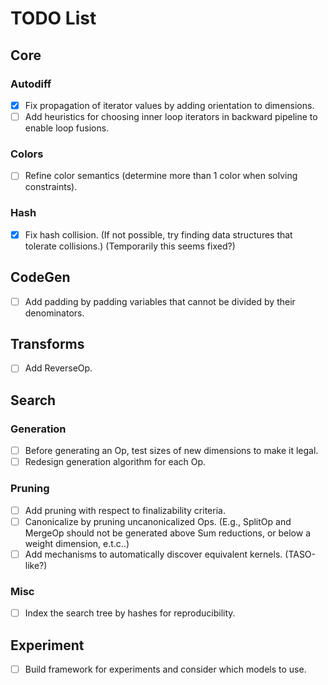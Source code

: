 # TODO List

## Core

### Autodiff

- [x] Fix propagation of iterator values by adding orientation to dimensions.
- [ ] Add heuristics for choosing inner loop iterators in backward pipeline to enable loop fusions.

### Colors

- [ ] Refine color semantics (determine more than 1 color when solving constraints).

### Hash

- [x] Fix hash collision. (If not possible, try finding data structures that tolerate collisions.) (Temporarily this seems fixed?)

## CodeGen

- [ ] Add padding by padding variables that cannot be divided by their denominators.

## Transforms

- [ ] Add ReverseOp.

## Search

### Generation

- [ ] Before generating an Op, test sizes of new dimensions to make it legal.
- [ ] Redesign generation algorithm for each Op.

### Pruning

- [ ] Add pruning with respect to finalizability criteria.
- [ ] Canonicalize by pruning uncanonicalized Ops. (E.g., SplitOp and MergeOp should not be generated above Sum reductions, or below a weight dimension, e.t.c..)
- [ ] Add mechanisms to automatically discover equivalent kernels. (TASO-like?)

### Misc

- [ ] Index the search tree by hashes for reproducibility.

## Experiment

- [ ] Build framework for experiments and consider which models to use.
